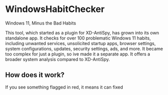 # WindowsHabitChecker
Windows 11, Minus the Bad Habits

This tool, which started as a plugin for XD-AntiSpy, has grown into its own standalone app. It checks for over 100 problematic Windows 11 habits, including unwanted services, unsolicited startup apps, browser settings, system configurations, updates, security settings, ads, and more. It became too complex for just a plugin, so ive made it a separate app. It offers a broader system analysis compared to XD-AntiSpy. 

## How does it work? 
If you see something flagged in red, it means it can fixed
